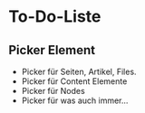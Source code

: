 # To-Do-Liste

## Picker Element

* Picker für Seiten, Artikel, Files.
* Picker für Content Elemente
* Picker für Nodes
* Picker für was auch immer...
